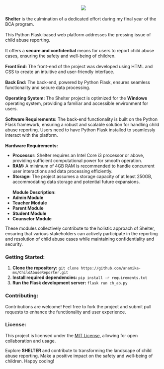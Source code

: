<h1 align="center">
  <a href="https://github.com/DenverCoder1/readme-typing-svg">
    <img src="https://readme-typing-svg.demolab.com/?lines=SHELTER%20;SHELTER%20;SHELTER%20;&font=Inconsolata Bold&center=true&width=440&height=45&color=3498db&vCenter=true&pause=1000&size=42" />
  </a>
</h1>

**Shelter** is the culmination of a dedicated effort during my final year of the BCA program.
<br><br>
This Python Flask-based web platform addresses the pressing issue of child abuse reporting.
<br><br>
It offers a **secure and confidential** means for users to report child abuse cases, ensuring the safety and well-being of children.
<br><br>
**Front End:**
The front-end of the project was developed using HTML and CSS to create an intuitive and user-friendly interface. 
<br><br>
**Back End:**
The back-end, powered by Python Flask, ensures seamless functionality and secure data processing.
<br><br>
**Operating System:**
The Shelter project is optimized for the **Windows** operating system, providing a familiar and accessible environment for users.
<br><br>
**Software Requirements:**
The back-end functionality is built on the Python Flask framework, ensuring a robust and scalable solution for handling child abuse reporting. Users need to have Python Flask installed to seamlessly interact with the platform.
<br><br>
**Hardware Requirements:**
- **Processor:** Shelter requires an Intel Core i3 processor or above, providing sufficient computational power for smooth operation.
- **RAM:** A minimum of 4GB RAM is recommended to handle concurrent user interactions and data processing efficiently.
- **Storage:** The project assumes a storage capacity of at least 250GB, accommodating data storage and potential future expansions.
<br><br>
**Module Description:**
- **Admin Module**
- **Teacher Module**
- **Parent Module**
- **Student Module**
- **Counselor Module**

These modules collectively contribute to the holistic approach of Shelter, ensuring that various stakeholders can actively participate in the reporting and resolution of child abuse cases while maintaining confidentiality and security.

### Getting Started:
1. **Clone the repository:** `git clone https://github.com/anamika-ms/ChildAbuseReporter.git`
2. **Install required dependencies:** `pip install -r requirements.txt`
3. **Run the Flask development server:** `flask run ch_ab.py`

### Contributing:
Contributions are welcome! Feel free to fork the project and submit pull requests to enhance the functionality and user experience.

### License:
This project is licensed under the [MIT License](LICENSE), allowing for open collaboration and usage.

Explore **SHELTER** and contribute to transforming the landscape of child abuse reporting. Make a positive impact on the safety and well-being of children. Happy coding!
